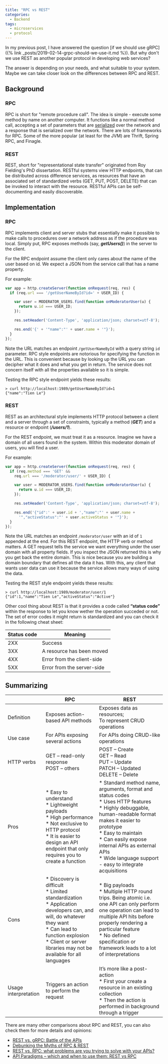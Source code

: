 ```yaml
---
title: "RPC vs REST"
categories:
  - Backend
tags:
  - microservices
  - protocol
---
```


In my previous post, I have answered the question [if we should use gRPC]({% link _posts/2019-02-14-grpc-should-we-use-it.md %}). But why don't we use REST as another popular protocol in developing web services?

The answer is depending on your needs, and what suitable to your system. Maybe we can take closer look on the differences between RPC and REST.

## Background
### RPC
RPC is short for "remote procedure call". The idea is simple - execute some method by name on another computer. It functions like a normal method call, accepting a set of parameters that are [serialized](https://en.wikipedia.org/wiki/Serialization) over the network and a response that is serialized over the network. There are lots of frameworks for RPC. Some of the more popular (at least for the JVM) are Thrift, Spring RPC, and Finagle.

### REST
REST, short for "representational state transfer" originated from Roy Fielding's PhD dissertation. RESTful systems view HTTP endpoints, that can be distributed across difference services, as resources that have an associated set of standardized verbs (GET, PUT, POST, DELETE) that can be invoked to interact with the resource. RESTful APIs can be self-documenting and easily discoverable.

## Implementation
### RPC
RPC implements client and server stubs that essentially make it possible to make calls to procedures over a network address as if the procedure was local. Simply put, RPC exposes methods (say, ***getUsers()***) in the server to the client.

For the RPC endpoint assume the client only cares about the name of the user based on id. We expect a JSON from the service call that has a name property.

For example:
```js
var app = http.createServer(function onRequest(req, res) {
  if (req.url === '/getUserNameById?id=' + USER_ID) {

    var user = MODERATOR_USERS.find(function onModeratorUser(u) {
      return u.id === USER_ID;
    });

    res.setHeader('Content-Type', 'application/json; charset=utf-8');

    res.end('{' + '"name":"' + user.name + '"}');
  }
});
```

Note the URL matches an endpoint `/getUserNameById` with a query string `id` parameter. RPC style endpoints are notorious for specifying the function in the URL. This is convenient because by looking up the URL you can decipher what it does and what you get in return. The service does not concern itself with all the properties available so it is simple.

Testing the RPC style endpoint yields these results:
```
> curl http://localhost:1989/getUserNameById?id=1
{"name":"Tien Le"}
```

### REST
REST as an architectural style implements HTTP protocol between a client and a server through a set of constraints, typically a method (***GET***) and a resource or endpoint (***/users/1***).

For the REST endpoint, we must treat it as a resource. Imagine we have a domain of all users found in the system. Within this moderator domain of users, you will find a user.

For example:
```js
var app = http.createServer(function onRequest(req, res) {
  if (req.method === 'GET' &&
    req.url === '/moderator/user/' + USER_ID) {

    var user = MODERATOR_USERS.find(function onModeratorUser(u) {
      return u.id === USER_ID;
    });

    res.setHeader('Content-Type', 'application/json; charset=utf-8');

    res.end('{"id":' + user.id + ',"name":"' + user.name +
      '","activeStatus":"' + user.activeStatus + '"}');
  }
});
```

Note the URL matches an endpoint `/moderator/user` with an id of `1` appended at the end. For this REST endpoint, the HTTP verb or method matters. A GET request tells the service we want everything under the user domain with all property fields. If you inspect the JSON returned this is why you get back the entire domain. This is nice because you are building a domain boundary that defines all the data it has. With this, any client that wants user data can use it because the service allows many ways of using the data.

Testing the REST style endpoint yields these results:
```
> curl http://localhost:1989/moderator/user/1
{"id":1,"name":"Tien Le","activeStatus":"Active"}
```

Other cool thing about REST is that it provides a code called **“status code”** within the response to let you know wether the operation succeded or not. The set of error codes it might return is standardized and you can check it in the following cheat sheet:

| Status code | Meaning                    |
|-------------|----------------------------|
| 2XX         | Success                    |
| 3XX         | A resource has been moved  |
| 4XX         | Error from the client-side |
| 5XX         | Error from the server-side |

## Summarizing

|                      | RPC                                                                                                                                                                                                                               | REST                                                                                                                                                                                                                                                                                                  |
|----------------------|-----------------------------------------------------------------------------------------------------------------------------------------------------------------------------------------------------------------------------------|-------------------------------------------------------------------------------------------------------------------------------------------------------------------------------------------------------------------------------------------------------------------------------------------------------|
| Definition           | Exposes action-based API methods                                                                                                                                                                                                  | Exposes data as resources;<br>To represent CRUD operations                                                                                                                                                                                                                                            |
| Use case             | For APIs exposing several actions                                                                                                                                                                                                 | For APIs doing CRUD-like operations                                                                                                                                                                                                                                                                   |
| HTTP verbs           | GET – read-only response<br>POST – others                                                                                                                                                                                         | POST – Create<br>GET – Read<br>PUT – Update<br>PATCH – Updated<br>DELETE – Delete                                                                                                                                                                                                                     |
| Pros                 | * Easy to understand<br>* Lightweight payloads<br>* High performance<br>* Not exclusive to HTTP protocol<br>* It is easier to design an API endpoint that only requires you to create a function                                  | * Standard method name, arguments, format and status codes<br>* Uses HTTP features<br>* Highly debuggable, human-readable format makes it easier to prototype<br>* Easy to maintain<br>* Can easily expose internal APIs as external APIs<br>* Wide language support - easy to integrate acquisitions |
| Cons                 | * Discovery is difficult<br>* Limited standardization<br>* Application developers can, and will, do whatever they want<br>* Can lead to function explosion<br>* Client or server libraries may not be available for all languages | * Big payloads<br>* Multiple HTTP round trips. Being atomic i.e. one API can only perform one operation can lead to multiple API hits before properly rendering a particular feature<br>* No defined specification or framework leads to a lot of interpretations                                     |
| Usage interpretation | Triggers an action to perform the request                                                                                                                                                                                         | It’s more like a post-action<br>* First your create a resource in an existing collection<br>* Then the action is performed in background through a trigger                                                                                                                                            |


There are many other comparisons about RPC and REST, you can also check them for more details and opinions:
- [REST vs. gRPC: Battle of the APIs](https://code.tutsplus.com/tutorials/rest-vs-grpc-battle-of-the-apis--cms-30711)
- [Debunking the Myths of RPC & REST](https://etherealbits.com/2012/12/debunking-the-myths-of-rpc-rest/)
- [REST vs. RPC: what problems are you trying to solve with your APIs?](https://cloud.google.com/blog/products/application-development/rest-vs-rpc-what-problems-are-you-trying-to-solve-with-your-apis)
- [API Paradigms – which and when to use them: REST vs RPC](https://filipaivars.pt/2019/03/18/api-paradigms-and-when-to-use-them/)
